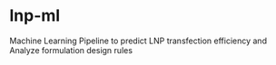 # lnp-ml
Machine Learning Pipeline to predict LNP transfection efficiency and Analyze formulation design rules

